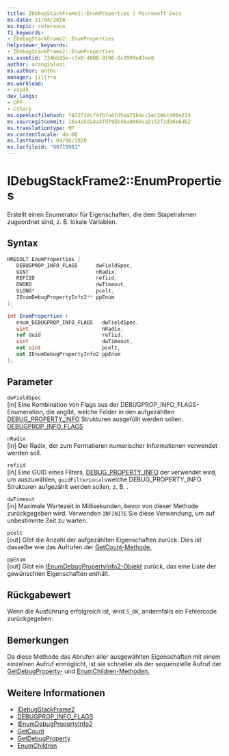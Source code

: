 ```yaml
---
title: IDebugStackFrame2::EnumProperties | Microsoft Docs
ms.date: 11/04/2016
ms.topic: reference
f1_keywords:
- IDebugStackFrame2::EnumProperties
helpviewer_keywords:
- IDebugStackFrame2::EnumProperties
ms.assetid: 334bb95e-c7e0-4008-9f06-8c3999e47ee8
author: acangialosi
ms.author: anthc
manager: jillfra
ms.workload:
- vssdk
dev_langs:
- CPP
- CSharp
ms.openlocfilehash: f822f20cf4fb7a6fd5aa71b9cc1ec26bcd90e234
ms.sourcegitcommit: 16a4a5da4a4fd795b46a0869ca2152f2d36e6db2
ms.translationtype: MT
ms.contentlocale: de-DE
ms.lasthandoff: 04/06/2020
ms.locfileid: "80719901"
---
```

# <a name="idebugstackframe2enumproperties"></a>IDebugStackFrame2::EnumProperties
Erstellt einen Enumerator für Eigenschaften, die dem Stapelrahmen zugeordnet sind, z. B. lokale Variablen.

## <a name="syntax"></a>Syntax

```cpp
HRESULT EnumProperties ( 
   DEBUGPROP_INFO_FLAGS      dwFieldSpec,
   UINT                      nRadix,
   REFIID                    refiid,
   DWORD                     dwTimeout,
   ULONG*                    pcelt,
   IEnumDebugPropertyInfo2** ppEnum
);
```

```csharp
int EnumProperties ( 
   enum_DEBUGPROP_INFO_FLAGS   dwFieldSpec,
   uint                        nRadix,
   ref Guid                    refiid,
   uint                        dwTimeout,
   out uint                    pcelt,
   out IEnumDebugPropertyInfo2 ppEnum
);
```

## <a name="parameters"></a>Parameter
`dwFieldSpec`\
[in] Eine Kombination von Flags aus der DEBUGPROP_INFO_FLAGS-Enumeration, die angibt, welche Felder in den aufgezählten [DEBUG_PROPERTY_INFO](../../../extensibility/debugger/reference/debug-property-info.md) Strukturen ausgefüllt werden sollen. [DEBUGPROP_INFO_FLAGS](../../../extensibility/debugger/reference/debugprop-info-flags.md)

`nRadix`\
[in] Der Radix, der zum Formatieren numerischer Informationen verwendet werden soll.

`refiid`\
[in] Eine GUID eines Filters, [DEBUG_PROPERTY_INFO](../../../extensibility/debugger/reference/debug-property-info.md) der verwendet wird, um auszuwählen, `guidFilterLocals`welche DEBUG_PROPERTY_INFO Strukturen aufgezählt werden sollen, z. B. .

`dwTimeout`\
[in] Maximale Wartezeit in Millisekunden, bevor von dieser Methode zurückgegeben wird. Verwenden `INFINITE` Sie diese Verwendung, um auf unbestimmte Zeit zu warten.

`pcelt`\
[out] Gibt die Anzahl der aufgezählten Eigenschaften zurück. Dies ist dasselbe wie das Aufrufen der [GetCount-Methode.](../../../extensibility/debugger/reference/ienumdebugpropertyinfo2-getcount.md)

`ppEnum`\
[out] Gibt ein [IEnumDebugPropertyInfo2-Objekt](../../../extensibility/debugger/reference/ienumdebugpropertyinfo2.md) zurück, das eine Liste der gewünschten Eigenschaften enthält.

## <a name="return-value"></a>Rückgabewert
 Wenn die Ausführung erfolgreich ist, wird `S_OK`, andernfalls ein Fehlercode zurückgegeben.

## <a name="remarks"></a>Bemerkungen
 Da diese Methode das Abrufen aller ausgewählten Eigenschaften mit einem einzelnen Aufruf ermöglicht, ist sie schneller als der sequenzielle Aufruf der [GetDebugProperty-](../../../extensibility/debugger/reference/idebugstackframe2-getdebugproperty.md) und [EnumChildren-Methoden.](../../../extensibility/debugger/reference/idebugproperty2-enumchildren.md)

## <a name="see-also"></a>Weitere Informationen
- [IDebugStackFrame2](../../../extensibility/debugger/reference/idebugstackframe2.md)
- [DEBUGPROP_INFO_FLAGS](../../../extensibility/debugger/reference/debugprop-info-flags.md)
- [IEnumDebugPropertyInfo2](../../../extensibility/debugger/reference/ienumdebugpropertyinfo2.md)
- [GetCount](../../../extensibility/debugger/reference/ienumdebugpropertyinfo2-getcount.md)
- [GetDebugProperty](../../../extensibility/debugger/reference/idebugstackframe2-getdebugproperty.md)
- [EnumChildren](../../../extensibility/debugger/reference/idebugproperty2-enumchildren.md)
